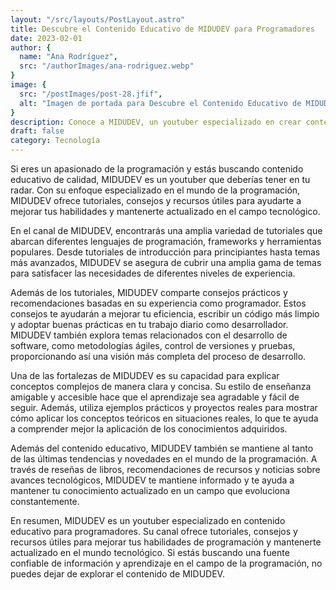```yaml
---
layout: "/src/layouts/PostLayout.astro"
title: Descubre el Contenido Educativo de MIDUDEV para Programadores
date: 2023-02-01
author: {
  name: "Ana Rodríguez",
  src: "/authorImages/ana-rodriguez.webp"
}
image: {
  src: "/postImages/post-28.jfif",
  alt: "Imagen de portada para Descubre el Contenido Educativo de MIDUDEV para Programadores",
}
description: Conoce a MIDUDEV, un youtuber especializado en crear contenido educativo para programadores. Explora sus tutoriales, consejos y recursos útiles para ayudarte a mejorar tus habilidades de programación y mantenerte actualizado en el mundo tecnológico.
draft: false
category: Tecnología
---
```


Si eres un apasionado de la programación y estás buscando contenido educativo de calidad, MIDUDEV es un youtuber que deberías tener en tu radar. Con su enfoque especializado en el mundo de la programación, MIDUDEV ofrece tutoriales, consejos y recursos útiles para ayudarte a mejorar tus habilidades y mantenerte actualizado en el campo tecnológico.

En el canal de MIDUDEV, encontrarás una amplia variedad de tutoriales que abarcan diferentes lenguajes de programación, frameworks y herramientas populares. Desde tutoriales de introducción para principiantes hasta temas más avanzados, MIDUDEV se asegura de cubrir una amplia gama de temas para satisfacer las necesidades de diferentes niveles de experiencia.

Además de los tutoriales, MIDUDEV comparte consejos prácticos y recomendaciones basadas en su experiencia como programador. Estos consejos te ayudarán a mejorar tu eficiencia, escribir un código más limpio y adoptar buenas prácticas en tu trabajo diario como desarrollador. MIDUDEV también explora temas relacionados con el desarrollo de software, como metodologías ágiles, control de versiones y pruebas, proporcionando así una visión más completa del proceso de desarrollo.

Una de las fortalezas de MIDUDEV es su capacidad para explicar conceptos complejos de manera clara y concisa. Su estilo de enseñanza amigable y accesible hace que el aprendizaje sea agradable y fácil de seguir. Además, utiliza ejemplos prácticos y proyectos reales para mostrar cómo aplicar los conceptos teóricos en situaciones reales, lo que te ayuda a comprender mejor la aplicación de los conocimientos adquiridos.

Además del contenido educativo, MIDUDEV también se mantiene al tanto de las últimas tendencias y novedades en el mundo de la programación. A través de reseñas de libros, recomendaciones de recursos y noticias sobre avances tecnológicos, MIDUDEV te mantiene informado y te ayuda a mantener tu conocimiento actualizado en un campo que evoluciona constantemente.

En resumen, MIDUDEV es un youtuber especializado en contenido educativo para programadores. Su canal ofrece tutoriales, consejos y recursos útiles para mejorar tus habilidades de programación y mantenerte actualizado en el mundo tecnológico. Si estás buscando una fuente confiable de información y aprendizaje en el campo de la programación, no puedes dejar de explorar el contenido de MIDUDEV.

